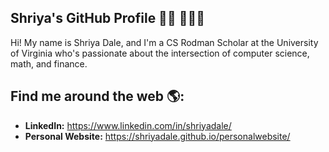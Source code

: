 ## Shriya's GitHub Profile 👋🏾 👩🏾‍💻


Hi! My name is Shriya Dale, and I'm a CS Rodman Scholar at the University of Virginia who's passionate about the intersection of computer science, math, and finance.

## Find me around the web 🌎:
* **LinkedIn:** https://www.linkedin.com/in/shriyadale/
*  **Personal Website:** https://shriyadale.github.io/personalwebsite/

